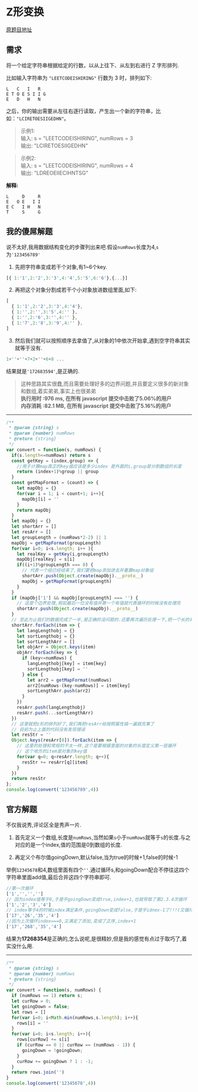 # Z形变换

[原题目地址](https://leetcode-cn.com/problems/zigzag-conversion/)

## 需求
将一个给定字符串根据给定的行数，以从上往下、从左到右进行 Z 字形排列.

比如输入字符串为 `"LEETCODEISHIRING"` 行数为 3 时，排列如下:
```
L   C   I   R
E T O E S I I G
E   D   H   N
```
之后，你的输出需要从左往右逐行读取，产生出一个新的字符串，比如：`"LCIRETOESIIGEDHN"`。

>示例1:  
输入: s = "LEETCODEISHIRING", numRows = 3  
输出: "LCIRETOESIIGEDHN"

>示例2:  
输入: s = "LEETCODEISHIRING", numRows = 4   
输出: "LDREOEIIECIHNTSG"

**解释:**  
```
L     D     R
E   O E   I I
E C   I H   N
T     S     G
```

## 我的傻屌解题
说不太好,我用数据结构变化的步骤列出来吧.假设`numRows`长度为4,`s`为`'123456789'`
1. 先把字符串变成若干个对象,有1~6个key.
```js
[{ 1:'1',2:'2',3:'3',4:'4',5:'5',6:'6'},{...}]
```
2. 再把这个对象分割成若干个小对象放进数组里面,如下:
```js
[
  { 1:'1',2:'2',3:'3',4:'4'},
  { 1:'',2:'',3:'5',4:'' },
  { 1:'',2:'6',3:'',4:'' },
  { 1:'7',2:'8',3:'9',4:'' },
]
```
3. 然后我们就可以按照顺序去拿值了,从对象的1中依次开始拿,遇到空字符串其实就等于没有.
```js
1+''+''+7+2+''+6+8 ...
```
结果就是`'172683594'`,是正确的.

>这种思路其实很蠢,而且需要处理好多的边界问题,并且要定义很多的新对象和数组,着实弟弟,事实上也很弟弟  
**执行用时 :976 ms, 在所有 javascript 提交中击败了5.06%的用户**  
**内存消耗 :82.1 MB, 在所有 javascript 提交中击败了5.16%的用户**

***

```js
/**
 * @param {string} s
 * @param {number} numRows
 * @return {string}
 */
var convert = function(s, numRows) {
  if(s.length<=numRows) return s
  const getKey = (index,group) => {
    //用于计算map真正的key值应该是多少index 是外面的i,group是分割数组的长度
    return (index+1)%group || group
  }
  const getMapFormat = (count) => {
    let mapObj = {}
    for(var i = 1; i < count+1; i++){
      mapObj[i] = ''
    }
    return mapObj
  }
  let mapObj = {}
  let shortArr = []
  let resArr = []
  let groupLength = (numRows*2-2) || 1
  mapObj = getMapFormat(groupLength)
  for(var i=0; i<s.length; i++ ){
    let realKey = getKey(i,groupLength)
    mapObj[realKey] = s[i]
    if((i+1)%groupLength === 0) {
      // 代表一个组已经结束了,我们要把map添加进去并重置map对象组
      shortArr.push(Object.create(mapObj).__proto__)
      mapObj = getMapFormat(groupLength)
    }
  }
  if (mapObj['1'] && mapObj[groupLength] === '') {
    // 这是个边界处理,假如最后一位没有值并第一个有值就代表循环的时候没有处理完
    shortArr.push(Object.create(mapObj).__proto__)
  }
  // 至此为止我们的数据完成了一半,是正确的没问题的.还要再次遍历处理一下,把一个长的对象变成短的对象.
  shortArr.forEach(item => {
    let langLengthobj = {}
    let sortLengthobj = {}
    let sortLengthArr = []
    let objArr = Object.keys(item)
    objArr.forEach(key => {
      if (key<=numRows) {
        langLengthobj[key] = item[key]
        sortLengthobj[key] = ''
      } else {
        let arr2 = getMapFormat(numRows)
        arr2[numRows-(key-numRows)] = item[key]
        sortLengthArr.push(arr2)
      }
    })
    resArr.push(langLengthobj)
    resArr.push(...sortLengthArr)
  })
  // 这里就把z形的排列好了,我们再把resArr给按照属性搞一遍就完事了
  // 目前为止上面的代码没有发现错误
  let resStr = ''
  Object.keys(resArr[0]).forEach(item => {
    // 这里的处理和常规的不太一样,这个是要根据里面的对象的长度定义第一层循环
    // 这个地方的item是对象的key值
    for(var q=0; q<resArr.length; q++){
      resStr += resArr[q][item]
    }
  })
  return resStr
};
console.log(convert('123456789',4))
```

## 官方解题
不仅我说秀,评论区全是秀声一片.

1. 首先定义一个数组,长度是`numRows`,当然如果`s`小于`numRows`就等于`s`的长度.与之对应的是一个index,值的范围是0到数组的长度.

2. 再定义个布尔值goingDown,默认false,当为true的时候+1,false的时候-1

举例`12345678`和4,数组里面有四个`''`.通过循环s,和goingDown配合不停往这四个字符串里面add值,最后合并这四个字符串即可.
```js
//第一次循环
['1','','','']
// 因为index值等于0,于是乎goingDown变成true,index+1,也就导致了第2.3.4次循环
['1','2','3','4']
// index等于4的时候index满足条件,goingDown变成false,于是乎idnex-1了!!!(又循环了3次)
['17','26','35','4']
//因为上次循环index===0,又满足了添加,变成了正序,index+1
['17','268','35','4']
```
结果为**17268354**是正确的,怎么说呢,是很精妙,但是我的感觉有点过于取巧了,着实没什么用.

***

```js
/**
 * @param {string} s
 * @param {number} numRows
 * @return {string}
 */
var convert = function(s, numRows) {
  if (numRows == 1) return s;
  let curRow = 0;
  let goingDown = false;
  let rows = []
  for(var i=0; i<Math.min(numRows,s.length); i++){
    rows[i] = ''
  }
  for(var i=0; i<s.length; i++){
    rows[curRow] += s[i]
    if (curRow == 0 || curRow == (numRows - 1)) {
      goingDown = !goingDown;
    }
    curRow += goingDown ? 1 : -1;
  }
  return rows.join('')
}
console.log(convert('12345678',4))
```
